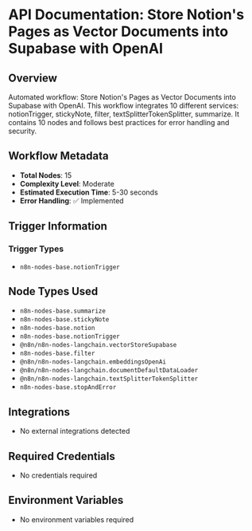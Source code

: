 # API Documentation: Store Notion's Pages as Vector Documents into Supabase with OpenAI

## Overview
Automated workflow: Store Notion's Pages as Vector Documents into Supabase with OpenAI. This workflow integrates 10 different services: notionTrigger, stickyNote, filter, textSplitterTokenSplitter, summarize. It contains 10 nodes and follows best practices for error handling and security.

## Workflow Metadata
- **Total Nodes**: 15
- **Complexity Level**: Moderate
- **Estimated Execution Time**: 5-30 seconds
- **Error Handling**: ✅ Implemented

## Trigger Information
### Trigger Types
- `n8n-nodes-base.notionTrigger`

## Node Types Used
- `n8n-nodes-base.summarize`
- `n8n-nodes-base.stickyNote`
- `n8n-nodes-base.notion`
- `n8n-nodes-base.notionTrigger`
- `@n8n/n8n-nodes-langchain.vectorStoreSupabase`
- `n8n-nodes-base.filter`
- `@n8n/n8n-nodes-langchain.embeddingsOpenAi`
- `@n8n/n8n-nodes-langchain.documentDefaultDataLoader`
- `@n8n/n8n-nodes-langchain.textSplitterTokenSplitter`
- `n8n-nodes-base.stopAndError`

## Integrations
- No external integrations detected

## Required Credentials
- No credentials required

## Environment Variables
- No environment variables required
